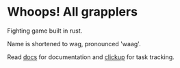 # Whoops! All grapplers

Fighting game built in rust.

Name is shortened to wag, pronounced 'waag'.

Read [docs](docs/docs.md) for documentation and
[clickup](https://sharing.clickup.com/9012652529/l/h/6-901206861457-1/96b0fd720f0d7c6)
for task tracking.
